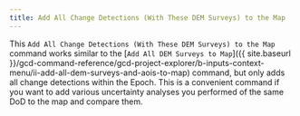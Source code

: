 ```yaml
---
title: Add All Change Detections (With These DEM Surveys) to the Map
---
```


This `Add All Change Detections (With These DEM Surveys) to the Map` command works similar to the [`Add All DEM Surveys to Map`]({{ site.baseurl }}/gcd-command-reference/gcd-project-explorer/b-inputs-context-menu/ii-add-all-dem-surveys-and-aois-to-map) command, but only adds all change detections within the Epoch.  This is a convenient command if you want to add various uncertainty analyses you performed of the same DoD to the map and compare them. 

